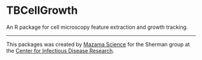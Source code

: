 # TBCellGrowth

An R package for cell microscopy feature extraction and growth tracking.

----

This packages was created by [Mazama Science](http://mazamascience.com) for the Sherman group
at the [Center for Infectious Disease Research](http://cidresearch.org).
